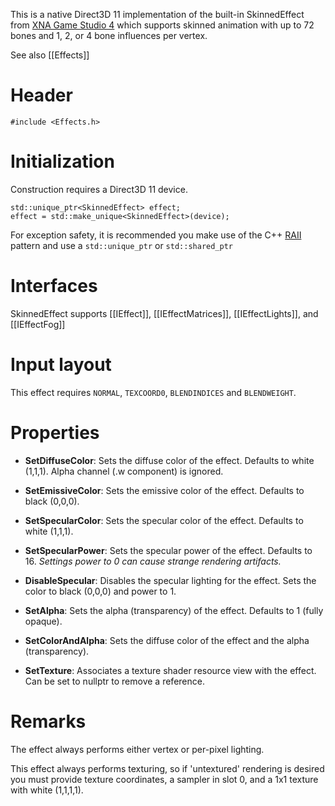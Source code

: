 This is a native Direct3D 11 implementation of the built-in SkinnedEffect from [XNA Game Studio 4](https://msdn.microsoft.com/en-us/library/microsoft.xna.framework.graphics.skinnedeffect.aspx) which supports skinned animation with up to 72 bones and 1, 2, or 4 bone influences per vertex.

See also [[Effects]]

# Header
    #include <Effects.h>

# Initialization
Construction requires a Direct3D 11 device.

    std::unique_ptr<SkinnedEffect> effect;
    effect = std::make_unique<SkinnedEffect>(device);

For exception safety, it is recommended you make use of the C++ [RAII](http://en.wikipedia.org/wiki/Resource_Acquisition_Is_Initialization) pattern and use a ``std::unique_ptr`` or ``std::shared_ptr``

# Interfaces

SkinnedEffect supports [[IEffect]], [[IEffectMatrices]], [[IEffectLights]], and [[IEffectFog]]

# Input layout
This effect requires ``NORMAL``, ``TEXCOORD0``, ``BLENDINDICES`` and ``BLENDWEIGHT``.

# Properties

* **SetDiffuseColor**: Sets the diffuse color of the effect. Defaults to white (1,1,1). Alpha channel (.w component) is ignored.

* **SetEmissiveColor**: Sets the emissive color of the effect. Defaults to black (0,0,0).

* **SetSpecularColor**: Sets the specular color of the effect. Defaults to white (1,1,1).

* **SetSpecularPower**: Sets the specular power of the effect. Defaults to 16. _Settings power to 0 can cause strange rendering artifacts._

* **DisableSpecular**: Disables the specular lighting for the effect. Sets the color to black (0,0,0) and power to 1.

* **SetAlpha**: Sets the alpha (transparency) of the effect. Defaults to 1 (fully opaque).

* **SetColorAndAlpha**: Sets the diffuse color of the effect and the alpha (transparency).

* **SetTexture**: Associates a texture shader resource view with the effect. Can be set to nullptr to remove a reference.

# Remarks
The effect always performs either vertex or per-pixel lighting.

This effect always performs texturing, so if 'untextured' rendering is desired you must provide texture coordinates, a sampler in slot 0, and a 1x1 texture with white (1,1,1,1).

